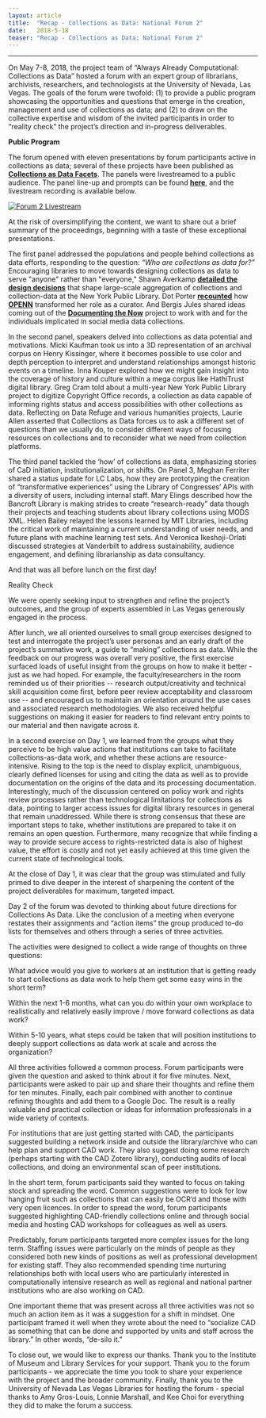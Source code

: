 ```yaml
---
layout: article
title:  "Recap - Collections as Data: National Forum 2"
date:   2018-5-18 
teaser: "Recap - Collections as Data: National Forum 2"
---
```

---

On May 7-8, 2018, the project team of “Always Already Computational: Collections as Data” hosted a forum with an expert group of librarians, archivists, researchers, and technologists at the University of Nevada, Las Vegas. The goals of the forum were twofold: (1) to provide a public program showcasing the opportunities and questions that emerge in the creation, management and use of collections as data; and (2) to draw on the collective expertise and wisdom of the invited participants in order to “reality check” the project’s direction and in-progress deliverables. 

**Public Program**

The forum opened with eleven presentations by  forum participants active in collections as data; several of these projects have been published as [**Collections as Data Facets**](https://collectionsasdata.github.io/facets/). The panels were livestreamed to a public audience. The panel line-up and prompts can be found [**here**](https://collectionsasdata.github.io/forum2/), and the livestream recording is available below.  

[![Forum 2 Livestream](http://collectionsasdata.github.io/forum2_livestream.png)](https://www.youtube.com/watch?v=ENaPV2XmO9I)

At the risk of oversimplifying the content, we want to share out a brief summary of the proceedings, beginning with a taste of these exceptional presentations. 

The first panel addressed the populations and people behind collections as data efforts, responding to the question: *“Who are collections as data for?”* Encouraging libraries to move towards designing collections as data to serve "anyone" rather than "everyone," Shawn Averkamp [**detailed the design decisions**](https://docs.google.com/presentation/d/1SwFGHNoqrgr2OixiCSm8m_UvXmqE_Vd4fN_xwkVCy_g/edit#slide=id.p) that shape large-scale aggregation of collections and collection-data at the New York Public Library. Dot Porter [**recounted**](http://www.dotporterdigital.org/data-for-curators-openn-and-bibliotheca-philadelphiensis-as-use-cases/) how [**OPENN**](http://openn.library.upenn.edu/) transformed her role as a curator. And Bergis Jules shared ideas coming out of the [**Documenting the Now**](https://www.docnow.io/) project to work with and for the individuals implicated in social media data collections. 

In the second panel, speakers delved into collections as data potential and motivations. Micki Kaufman took us into a 3D representation of an archival corpus on Henry Kissinger, where it becomes possible to use color and depth perception to interpret and understand relationships amongst historic events on a timeline. Inna Kouper explored how we might gain insight into the coverage of history and culture within a mega corpus like HathiTrust digital library. Greg Cram told about a multi-year New York Public Library project to digitize Copyright Office records, a collection as data capable of informing rights status and access possibilities with other collections as data. Reflecting on Data Refuge and various humanities projects, Laurie Allen asserted that Collections as Data forces us to ask a different set of questions than we usually do, to consider different ways of focusing resources on collections and to reconsider what we need from collection platforms.

The third panel tackled the ‘how’ of collections as data, emphasizing stories of CaD initiation, institutionalization, or shifts. On Panel 3, Meghan Ferriter shared a status update for LC Labs, how they are prototyping the creation of “transformative experiences” using the Library of Congresses’ APIs with a diversity of users, including internal staff. Mary Elings described how the Bancroft Library is making strides to create “research-ready” data though their projects and teaching students about library collections using MODS XML. Helen Bailey relayed the lessons learned by MIT Libraries, including the critical work of maintaining a current understanding of user needs, and future plans with machine learning test sets.  And Veronica Ikeshoji-Orlati discussed strategies at Vanderbilt to address sustainability, audience engagement, and defining librarianship as data consultancy. 

And that was all before lunch on the first day! 

Reality Check

We were openly seeking input to strengthen and refine the project’s outcomes, and the group of experts assembled in Las Vegas generously engaged in the process.

After lunch, we all oriented ourselves to small group exercises designed to test and interrogate the project’s user personas and an early draft of the project’s summative work, a guide to “making” collections as data. While the feedback on our progress was overall very positive, the first exercise surfaced loads of useful insight from the groups on how to make it better - just as we had hoped. For example, the faculty/researchers in the room reminded us of their priorities -- research output/creativity and technical skill acquisition come first, before peer review acceptability and classroom use -- and encouraged us to maintain an orientation around the use cases and associated research methodologies. We also received helpful suggestions on making it easier for readers to find relevant entry points to our material and then navigate across it. 

In a second exercise on Day 1, we learned from the groups what they perceive to be high value actions that institutions can take to facilitate collections-as-data work, and whether these actions are resource-intensive. Rising to the top is the need to display explicit, unambiguous, clearly defined licenses for using and citing the data as well as to provide documentation on the origins of the data and its processing documentation. Interestingly, much of the discussion centered on policy work and rights review processes rather than technological limitations for collections as data, pointing to larger access issues for digital library resources in general that remain unaddressed.  While there is strong consensus that these are important steps to take, whether institutions are prepared to take it on remains an open question. Furthermore, many recognize that while finding a way to provide secure access to rights-restricted data is also of highest value, the effort is costly and not yet easily achieved at this time given the current state of technological tools.  

At the close of Day 1, it was clear that the group was stimulated and fully primed to dive deeper in the interest of sharpening the content of the project deliverables for maximum, targeted impact. 

Day 2 of the forum was devoted to thinking about future directions for Collections As Data. Like the conclusion of a meeting when everyone restates their assignments and “action items” the group produced to-do lists for themselves and others through a series of three activities.

The activities were designed to collect a wide range of thoughts on three questions: 

What advice would you give to workers at an institution that is getting ready to start collections as data work to help them get some easy wins in the short term?

Within the next 1-6 months, what can you do within your own workplace to realistically and relatively easily improve / move forward collections as data work?

Within 5-10 years, what steps could be taken that will position institutions to deeply support collections as data work at scale and across the organization?

All three activities followed a common process. Forum participants were given the question and asked to think about it for five minutes. Next, participants were asked to pair up and share their thoughts and refine them for ten minutes. Finally, each pair combined with another to continue refining thoughts and add them to a Google Doc. The result is a really valuable and practical collection or ideas for information professionals in a wide variety of contexts.

For institutions that are just getting started with CAD, the participants suggested building a network inside and outside the library/archive who can help plan and support CAD work. They also suggest doing some research (perhaps starting with the CAD Zotero library), conducting audits of local collections, and doing an environmental scan of peer institutions.

In the short term, forum participants said they wanted to focus on taking stock and spreading the word. Common suggestions were to look for low hanging fruit such as collections that can easily be OCR’d and those with very open licences. In order to spread the word, forum participants suggested highlighting CAD-friendly collections online and through social media and hosting CAD workshops for colleagues as well as users.

Predictably, forum participants targeted more complex issues for the long term. Staffing issues were particularly on the minds of people as they considered both new kinds of positions as well as professional development for existing staff. They also recommended spending time nurturing relationships both with local users who are particularly interested in computationally intensive research as well as regional and national partner institutions who are also working on CAD.

One important theme that was present across all three activities was not so much an action item as it was a suggestion for a shift in mindset. One participant framed it well when they wrote about the need to “socialize CAD as something that can be done and supported by units and staff across the library.” In other words, “de-silo it.”

To close out, we would like to express our thanks. Thank you to the Institute of Museum and Library Services for your support. Thank you to the forum participants - we appreciate the time you took to share your experience with the project and the broader community. Finally, thank you to the University of Nevada Las Vegas Libraries for hosting the forum - special thanks to Amy Gros-Louis, Lonnie Marshall, and Kee Choi for everything they did to make the forum a success.   








